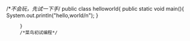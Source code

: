 /**不会玩，先试一下手*/
public class helloworld{
       public static void main(){
         System.out.println("hello,world/n");
         }
         
         }
         /*菜鸟初试编程*/


